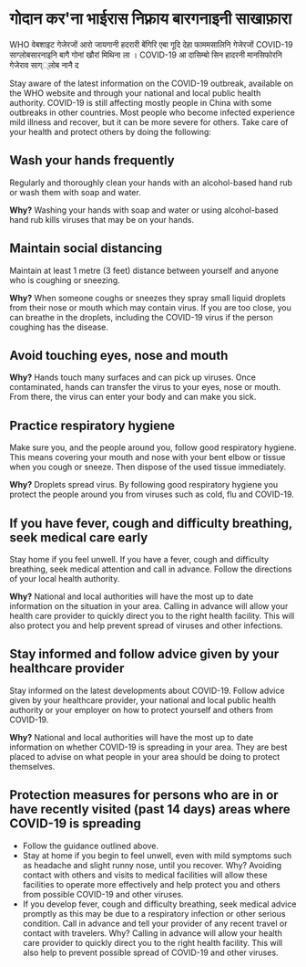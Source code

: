 # गोदान कर'ना भाईरास निफ़्राय बारगनाइनी साखाफ़ारा 

WHO वेबशाइट गेजेरजों आरो जायगानी हदरारी बेंगिरि एबा गूदि देहा फाममसालिनि गेजेरजों COVID-19 साग्लोबसारनाइनि बागै गोनां खौरां मिथिना ला । COVID-19 आ दासिम्बो सिन हादरनी मानसिफोरनि गेजेराव साग््लोब नानै द

 Stay aware of the latest information on the COVID-19 outbreak, available on the WHO website and through your national and local public health authority. COVID-19 is still affecting mostly people in China with some outbreaks in other countries. Most people who become infected experience mild illness and recover, but it can be more severe for others. Take care of your health and protect others by doing the following:

## Wash your hands frequently
Regularly and thoroughly clean your hands with an alcohol-based hand rub or wash them with soap and water.

**Why?** Washing your hands with soap and water or using alcohol-based hand rub kills viruses that may be on your hands.

## Maintain social distancing
Maintain at least 1 metre (3 feet) distance between yourself and anyone who is coughing or sneezing.

**Why?** When someone coughs or sneezes they spray small liquid droplets from their nose or mouth which may contain virus. If you are too close, you can breathe in the droplets, including the COVID-19 virus if the person coughing has the disease.

## Avoid touching eyes, nose and mouth
**Why?** Hands touch many surfaces and can pick up viruses. Once contaminated, hands can transfer the virus to your eyes, nose or mouth. From there, the virus can enter your body and can make you sick.

## Practice respiratory hygiene
Make sure you, and the people around you, follow good respiratory hygiene. This means covering your mouth and nose with your bent elbow or tissue when you cough or sneeze. Then dispose of the used tissue immediately.

**Why?** Droplets spread virus. By following good respiratory hygiene you protect the people around you from viruses such as cold, flu and COVID-19.

## If you have fever, cough and difficulty breathing, seek medical care early
Stay home if you feel unwell. If you have a fever, cough and difficulty breathing, seek medical attention and call in advance. Follow the directions of your local health authority.

**Why?** National and local authorities will have the most up to date information on the situation in your area. Calling in advance will allow your health care provider to quickly direct you to the right health facility. This will also protect you and help prevent spread of viruses and other infections.

## Stay informed and follow advice given by your healthcare provider
Stay informed on the latest developments about COVID-19. Follow advice given by your healthcare provider, your national and local public health authority or your employer on how to protect yourself and others from COVID-19.

**Why?** National and local authorities will have the most up to date information on whether COVID-19 is spreading in your area. They are best placed to advise on what people in your area should be doing to protect themselves.

## Protection measures for persons who are in or have recently visited (past 14 days) areas where COVID-19 is spreading

- Follow the guidance outlined above.
- Stay at home if you begin to feel unwell, even with mild symptoms such as headache and slight runny nose, until you recover. Why? Avoiding contact with others and visits to medical facilities will allow these facilities to operate more effectively and help protect you and others from possible COVID-19 and other viruses.
- If you develop fever, cough and difficulty breathing, seek medical advice promptly as this may be due to a respiratory infection or other serious condition. Call in advance and tell your provider of any recent travel or contact with travelers. Why? Calling in advance will allow your health care provider to quickly direct you to the right health facility. This will also help to prevent possible spread of COVID-19 and other viruses.
